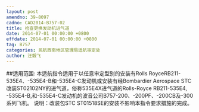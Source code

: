 ```yaml
---
layout: post
amendno: 39-8097
cadno: CAD2014-B757-02
title: 检查更换发动机进气道
date: 2014-07-01 00:00:00 +0800
effdate: 2014-07-01 00:00:00 +0800
tag: B757
categories: 民航西南地区管理局适航审定处
author: 汪毅飞
---
```


##适用范围:
本适航指令适用于以任意审定型别的安装有Rolls RoyceRB211-535E4、-535E4-B和-535E4-C发动机或安装有经Bombardier Aerospace STC改装ST02102NY的进气道，俗称535E4X进气道的Rolls-Royce RB211-535E4, -535E4-B,和-535E4-C发动机的波音公司B757-200、-200PF、-200CB及-300系列飞机。
说明：改装包STC ST01518SE的安装不影响本指令要求措施的完成。

